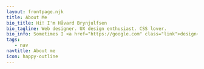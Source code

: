 ```yaml
---
layout: frontpage.njk
title: About Me
bio_title: Hi! I'm Håvard Brynjulfsen
bio_tagline: Web designer. UX design enthusiast. CSS lover.
bio_info: Sometimes I <a href="https://google.com" class="link">design</a> stuff. Other times I write stuff. Occasionally I even code some stuff. Currently a web designer at ACOS.
tags:
   - nav
navtitle: About me
icon: happy-outline
---
```

